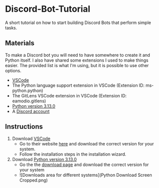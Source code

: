 # Discord-Bot-Tutorial
A short tutorial on how to start building Discord Bots that perform simple tasks.

## Materials
To make a Discord bot you will need to have somewhere to create it and Python itself. I also have shared some extensions I used to make things easier. The provided list is what I'm using, but it is possible to use other options.
* [VSCode](https://code.visualstudio.com/)
* The Python language support extension in VSCode (Extension ID: ms-python.python)
* The GitLens VSCode extension in VSCode (Extension ID: eamodio.gitlens)
* [Python version 3.13.0](https://www.python.org/downloads/release/python-3130/)
* A [Discord account](https://discord.com/login?redirect_to=%2Fdevelopers%2Fapplications%2F)

## Instructions
1. Download [VSCode](https://code.visualstudio.com/)
	* Go to their website [here](https://code.visualstudio.com/) and download the correct version for your system.
	* Follow the installation steps in the installation wizard.
2. Download [Python version 3.13.0](https://www.python.org/downloads/release/python-3130/)
	* Go the the [download page](https://www.python.org/downloads/release/python-3130/) and download the correct version for your system
	* ![Downloads area for different systems](Python Download Screen Cropped.png)


